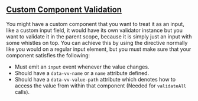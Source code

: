 ## [Custom Component Validation](#component-example)

You might have a custom component that you want to treat it as an input, like a custom input field, it would have its own validator instance but you want to validate it in the parent scope, because it is simply just an input with some whistles on top. You can achieve this by using the directive normally like you would on a regular input element, but you must make sure that your component satisfies the following:

- Must emit an `input` event whenever the value changes.
- Should have a `data-vv-name` or a `name` attribute defined.
- Should have a `data-vv-value-path` attribute which denotes how to access the value from within that component (Needed for `validateAll` calls).